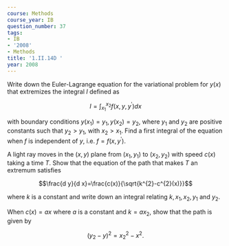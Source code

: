 ```yaml
---
course: Methods
course_year: IB
question_number: 37
tags:
- IB
- '2008'
- Methods
title: '1.II.14D '
year: 2008
---
```



Write down the Euler-Lagrange equation for the variational problem for $y(x)$ that extremizes the integral $I$ defined as

$$I=\int_{x_{1}}^{x_{2}} f\left(x, y, y^{\prime}\right) d x$$

with boundary conditions $y\left(x_{1}\right)=y_{1}, y\left(x_{2}\right)=y_{2}$, where $y_{1}$ and $y_{2}$ are positive constants such that $y_{2}>y_{1}$, with $x_{2}>x_{1}$. Find a first integral of the equation when $f$ is independent of $y$, i.e. $f=f\left(x, y^{\prime}\right)$.

A light ray moves in the $(x, y)$ plane from $\left(x_{1}, y_{1}\right)$ to $\left(x_{2}, y_{2}\right)$ with speed $c(x)$ taking a time $T$. Show that the equation of the path that makes $T$ an extremum satisfies

$$\frac{d y}{d x}=\frac{c(x)}{\sqrt{k^{2}-c^{2}(x)}}$$

where $k$ is a constant and write down an integral relating $k, x_{1}, x_{2}, y_{1}$ and $y_{2}$.

When $c(x)=a x$ where $a$ is a constant and $k=a x_{2}$, show that the path is given by

$$\left(y_{2}-y\right)^{2}=x_{2}^{2}-x^{2} .$$